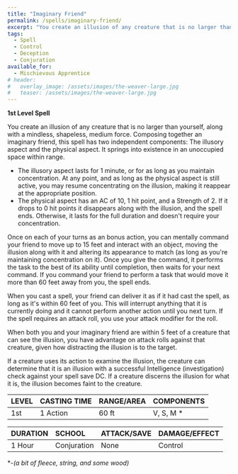 ```yaml
---
title: "Imaginary Friend"
permalink: /spells/imaginary-friend/
excerpt: "You create an illusion of any creature that is no larger than yourself, along with a mindless, shapeless, medium force - composing together an imaginary friend."
tags:
  - Spell
  - Control
  - Deception
  - Conjuration
available_for:
  - Mischievous Apprentice
# header:
#   overlay_image: /assets/images/the-weaver-large.jpg
#   teaser: /assets/images/the-weaver-large.jpg
---
```


**1st Level Spell**

You create an illusion of any creature that is no larger than yourself, along with a mindless, shapeless, medium force. Composing together an imaginary friend, this spell has two independent components: The illusory aspect and the physical aspect. It springs into existence in an unoccupied space within range.

- The illusory aspect lasts for 1 minute, or for as long as you maintain concentration. At any point, and as long as the physical aspect is still active, you may resume concentrating on the illusion, making it reappear at the appropriate position.
- The physical aspect has an AC of 10, 1 hit point, and a Strength of 2. If it drops to 0 hit points it disappears along with the illusion, and the spell ends. Otherwise, it lasts for the full duration and doesn't require your concentration.

Once on each of your turns as an bonus action, you can mentally command your friend to move up to 15 feet and interact with an object, moving the illusion along with it and altering its appearance to match (as long as you're maintaining concentration on it). Once you give the command, it performs the task to the best of its ability until completion, then waits for your next command. If you command your friend to perform a task that would move it more than 60 feet away from you, the spell ends.

When you cast a spell, your friend can deliver it as if it had cast the spell, as long as it's within 60 feet of you. This will interrupt anything that it is currently doing and it cannot perform another action until you next turn. If the spell requires an attack roll, you use your attack modifier for the roll.

When both you and your imaginary friend are within 5 feet of a creature that can see the illusion, you have advantage on attack rolls against that creature, given how distracting the illusion is to the target.

If a creature uses its action to examine the illusion, the creature can determine that it is an illusion with a successful Intelligence (investigation) check against your spell save DC. If a creature discerns the illusion for what it is, the illusion becomes faint to the creature.

| LEVEL          | CASTING TIME   | RANGE/AREA     | COMPONENTS     |
| :------------- | :------------- | :------------- | :------------- |
| 1st            | 1 Action <i class="fa-solid fa-registered"></i>     | 60 ft         | V, S, M *      |

| DURATION       | SCHOOL         | ATTACK/SAVE    | DAMAGE/EFFECT  |
| :------------- | :------------- | :------------- | :------------- |
| <i class="fa-solid fa-copyright"></i> 1 Hour       | Conjuration  | None         | Control     |

\*-*(a bit of fleece, string, and some wood)*
